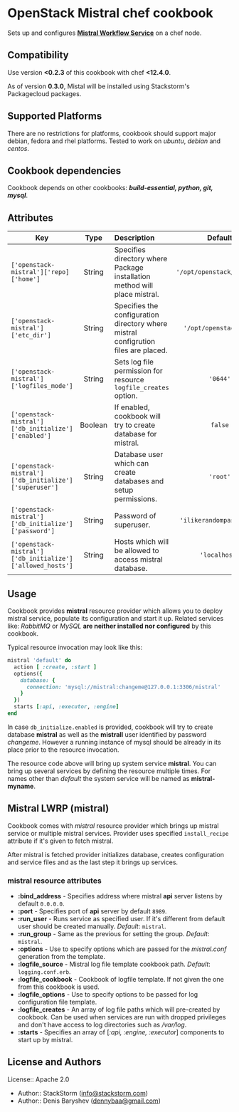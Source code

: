 # OpenStack Mistral chef cookbook

[cookbook]: https://github.com/StackStorm/chef-openstack-mistral

Sets up and configures [**Mistral Workflow Service**](https://github.com/stackforge/mistral) on a chef node.

## Compatibility

Use version **<0.2.3** of this cookbook with chef **<12.4.0**.

As of version **0.3.0**, Mistal will be installed using Stackstorm's Packagecloud packages.

## Supported Platforms

There are no restrictions for platforms, cookbook should support major debian, fedora and rhel platforms. Tested to work on *ubuntu*, *debian* and *centos*.

## Cookbook dependencies

Cookbook depends on other cookbooks: ***build-essential, python, git, mysql***.

## Attributes

| Key | Type | Description | Default |
| --- | :---: | :--- | :---: |
| `['openstack-mistral']['repo]['home']` | String | Specifies directory where Package installation method will place mistral. | `'/opt/openstack/mistral'` |
| `['openstack-mistral']['etc_dir']` | String | Specifies the configuration directory where mistral configrution files are placed. | `'/opt/openstack/etc'` |
| `['openstack-mistral']['logfiles_mode']` | String | Sets log file permission for resource `logfile_creates` option. | `'0644'` |
| `['openstack-mistral']['db_initialize']['enabled']` | Boolean | If enabled, cookbook will try to create database for mistral. | `false` |
| `['openstack-mistral']['db_initialize']['superuser']` | String | Database user which can create databases and setup permissions. | `'root'` |
| `['openstack-mistral']['db_initialize']['password']` | String | Password of superuser. | `'ilikerandompasswords'` |
| `['openstack-mistral']['db_initialize']['allowed_hosts']` | String | Hosts which will be allowed to access mistral database. | `'localhost'` |


## Usage

Cookbook provides **mistral** resource provider which allows you to deploy mistral service, populate its configuration and start it up. Related services like: *RabbitMQ* or *MySQL* **are neither installed nor configured** by this cookbook.

Typical resource invocation may look like this:

```ruby
mistral 'default' do
  action [ :create, :start ]
  options({
    database: {
      connection: 'mysql://mistral:changeme@127.0.0.1:3306/mistral'
    }
  })
  starts [:api, :executor, :engine]
end
```

In case `db_initialize.enabled` is provided, cookbook will try to create database **mistral** as well as the **mistrall** user identified by password *changeme*. However a running instance of mysql should be already in its place prior to the resource invocation. 

The resource code above will bring up system service **mistral**. You can bring up several services by defining the resource multiple times. For names other than *default* the system service will be named as **mistral-myname**.

## Mistral LWRP (mistral)

Cookbook comes with *mistral* resource provider which brings up mistral service or multiple mistral services. Provider uses specified `install_recipe` attribute if it's given to fetch mistral.

After mistral is fetched provider initializes database, creates configuration and service files and as the last step it brings up services.

### mistral resource attributes

 * **:bind_address** - Specifies address where mistral **api** server listens by default `0.0.0.0`.
 * **:port** - Specifies port of **api** server by default `8989`.
 * **:run_user** - Runs service as specified user. If it's different from default user should be created manually. *Default*: `mistral`.
 * **:run_group** - Same as the previous for setting the group. *Default*: `mistral`.
 * **:options** - Use to specify options which are passed for the *mistral.conf* generation from the template.
 * **:logfile_source** - Mistral log file template cookbook path. *Default*: `logging.conf.erb`.
 * **:logfile_cookbook** - Cookbook of logfile template. If not given the one from this cookbook is used.
 * **:logfile_options** - Use to specify options to be passed for log configuration file template.
 * **:logfile_creates** - An array of log file paths which will pre-created by cookbook. Can be used when services are run with dropped privileges and don't have access to log directories such as */var/log*.
 * **:starts** - Specifies an array of [*:api, :engine, :executor*] components to start up by mistral.


## License and Authors

License:: Apache 2.0 

- Author:: StackStorm (<info@stackstorm.com>)
- Author:: Denis Baryshev (<dennybaa@gmail.com>)
